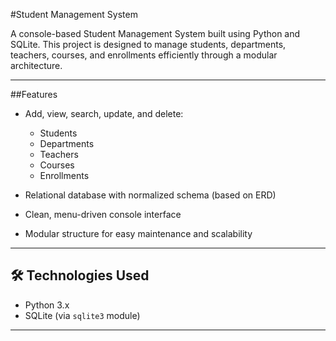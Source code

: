 #Student Management System

A console-based Student Management System built using Python and SQLite. This project is designed to manage students, departments, teachers, courses, and enrollments efficiently through a modular architecture.

---

##Features

- Add, view, search, update, and delete:
  - Students
  - Departments
  - Teachers
  - Courses
  - Enrollments
- Relational database with normalized schema (based on ERD)
  
- Clean, menu-driven console interface
- Modular structure for easy maintenance and scalability

---

## 🛠️ Technologies Used

- Python 3.x
- SQLite (via `sqlite3` module)

---

